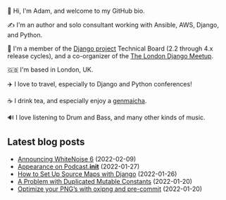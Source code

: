 <p>👋 Hi, I'm Adam, and welcome to my GitHub bio.<p>✍️ I'm an author and solo consultant working with Ansible, AWS, Django, and Python.<p>🦄 I'm a member of the <a class="reference external" href="https://www.djangoproject.com/foundation/teams/">Django project</a> Technical Board (2.2 through 4.x release cycles), and a co-organizer of the <a class="reference external" href="https://www.djangolondon.com/">The London Django Meetup</a>.<p>🇬🇧 I'm based in London, UK.<p>✈️ I love to travel, especially to Django and Python conferences!<p>☕️ I drink tea, and especially enjoy a <a class="reference external" href="https://en.wikipedia.org/wiki/Genmaicha">genmaicha</a>.<p>🔊 I love listening to Drum and Bass, and many other kinds of music.</p></p></p></p></p></p></p>

## Latest blog posts

* [Announcing WhiteNoise 6](https://adamj.eu/tech/2022/02/09/announcing-whitenoise-6/) (2022-02-09)
* [Appearance on Podcast.__init__](https://adamj.eu/tech/2022/01/27/podcast-init/) (2022-01-27)
* [How to Set Up Source Maps with Django](https://adamj.eu/tech/2022/01/26/django-and-source-maps/) (2022-01-26)
* [A Problem with Duplicated Mutable Constants](https://adamj.eu/tech/2022/01/20/a-problem-with-duplicated-mutable-constants/) (2022-01-20)
* [Optimize your PNG’s with oxipng and pre-commit](https://adamj.eu/tech/2022/01/20/optimize-your-pngs-with-oxipng-and-pre-commit/) (2022-01-20)